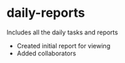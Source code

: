# daily-reports
Includes all the daily tasks and reports

- Created initial report for viewing
- Added collaborators